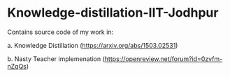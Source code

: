 # Knowledge-distillation-IIT-Jodhpur
Contains source code of my work in:

a. Knowledge Distillation (https://arxiv.org/abs/1503.02531)

b. Nasty Teacher implemenation (https://openreview.net/forum?id=0zvfm-nZqQs)
